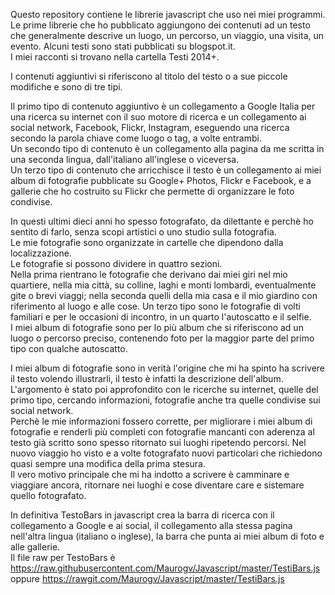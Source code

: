 Questo repository contiene le librerie javascript che uso nei miei programmi.  
Le prime librerie che ho pubblicato aggiungono dei contenuti ad un testo che generalmente descrive un luogo, un percorso, un viaggio, una visita, un evento. Alcuni testi sono stati pubblicati su blogspot.it.  
I miei racconti si trovano nella cartella Testi 2014+.  

I contenuti aggiuntivi si riferiscono al titolo del testo o a sue piccole modifiche e sono di tre tipi.

Il primo tipo di contenuto aggiuntivo è un collegamento a Google Italia per una ricerca su internet con il suo motore di ricerca e un collegamento ai social network, Facebook, Flickr, Instagram, eseguendo una ricerca secondo la parola chiave come luogo o tag, a volte entrambi.  
Un secondo tipo di contenuto è un collegamento alla pagina da me scritta in una seconda lingua, dall'italiano all'inglese o viceversa.  
Un terzo tipo di contenuto che arricchisce il testo è un collegamento ai miei album di fotografie pubblicate su Google+ Photos, Flickr e Facebook, e a gallerie che ho costruito su Flickr che permette di organizzare le foto condivise.

In questi ultimi dieci anni ho spesso fotografato, da dilettante e perchè ho sentito di farlo, senza scopi artistici o uno studio sulla fotografia.  
Le mie fotografie sono organizzate in cartelle che dipendono dalla localizzazione.  
Le fotografie si possono dividere in quattro sezioni.  
Nella prima rientrano le fotografie che derivano dai miei giri nel mio quartiere, nella mia città, su colline, laghi e monti lombardi, eventualmente gite o brevi viaggi; nella seconda quelli della mia casa e il mio giardino con riferimento al luogo e alle cose. Un terzo tipo sono le fotografie di volti familiari e per le occasioni di incontro, in un quarto l'autoscatto e il selfie.  
I miei album di fotografie sono per lo più album che si riferiscono ad un luogo o percorso preciso, contenendo foto per la maggior parte del primo tipo con qualche autoscatto.

I miei album di fotografie sono in verità l'origine che mi ha spinto ha scrivere il testo volendo illustrarli, il testo è infatti la descrizione dell'album.  
L'argomento è stato poi approfondito con le ricerche su internet, quelle del primo tipo, cercando informazioni, fotografie anche tra quelle condivise sui social network.   
Perchè le mie informazioni fossero corrette, per migliorare i miei album di fotografie e renderli più completi con fotografie mancanti con aderenza al testo già scritto sono spesso ritornato sui luoghi ripetendo percorsi. Nel nuovo viaggio ho visto e a volte fotografato nuovi particolari che richiedono quasi sempre una modifica della prima stesura.  
Il vero motivo principale che mi ha indotto a scrivere è camminare e viaggiare ancora, ritornare nei luoghi e cose diventare care e sistemare quello fotografato.  

In definitiva TestoBars in javascript crea la barra di ricerca con il collegamento a Google e ai social, il collegamento alla stessa pagina nell'altra lingua (italiano o inglese), la barra che punta ai miei album di foto e alle gallerie.  
Il file raw per TestoBars è https://raw.githubusercontent.com/Maurogv/Javascript/master/TestiBars.js oppure https://rawgit.com/Maurogv/Javascript/master/TestiBars.js
